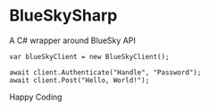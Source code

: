 # BlueSkySharp

A C# wrapper around BlueSky API


```
var blueSkyClient = new BlueSkyClient();

await client.Authenticate("Handle", "Password");
await client.Post("Hello, World!");
```

Happy Coding